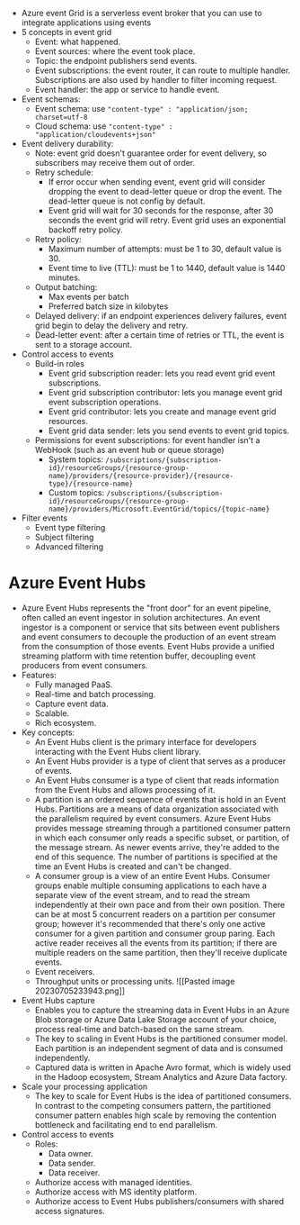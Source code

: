 - Azure event Grid is a serverless event broker that you can use to integrate applications using events
- 5 concepts in event grid
	- Event: what happened.
	- Event sources: where the event took place.
	- Topic: the endpoint publishers send events.
	- Event subscriptions: the event router, it can route to multiple handler. Subscriptions are also used by handler to filter incoming request.
	- Event handler: the app or service to handle event.
- Event schemas:
	- Event schema: use `"content-type" : "application/json; charset=utf-8` 
	- Cloud schema: use `"content-type" : "application/cloudevents+json"`
- Event delivery durability:
	- Note: event grid doesn't guarantee order for event delivery, so subscribers may receive them out of order.
	- Retry schedule:
		- If error occur when sending event, event grid will consider dropping the event to dead-letter queue or drop the event. The dead-letter queue is not config by default.
		- Event grid will wait for 30 seconds for the response, after 30 seconds the event grid will retry. Event grid uses an exponential backoff retry policy.
	- Retry policy:
		- Maximum number of attempts: must be 1 to 30, default value is 30.
		- Event time to live (TTL): must be 1 to 1440, default value is 1440 minutes.
	- Output batching:
		- Max events per batch
		- Preferred batch size in kilobytes
	- Delayed delivery: if an endpoint experiences delivery failures, event grid begin to delay the delivery and retry.
	- Dead-letter event: after a certain time of retries or TTL, the event is sent to a storage account.
- Control access to events
	- Build-in roles
		- Event grid subscription reader: lets you read event grid event subscriptions.
		- Event grid subscription contributor: lets you manage event grid event subscription operations.
		- Event grid contributor: lets you create and manage event grid resources.
		- Event grid data sender: lets you send events to event grid topics.
	- Permissions for event subscriptions: for event handler isn't a WebHook (such as an event hub or queue storage)
		- System topics: `/subscriptions/{subscription-id}/resourceGroups/{resource-group-name}/providers/{resource-provider}/{resource-type}/{resource-name}`
		- Custom topics: `/subscriptions/{subscription-id}/resourceGroups/{resource-group-name}/providers/Microsoft.EventGrid/topics/{topic-name}`
- Filter events
	- Event type filtering
	- Subject filtering
	- Advanced filtering
# Azure Event Hubs
- Azure Event Hubs represents the "front door" for an event pipeline, often called an event ingestor in solution architectures. An event ingestor is a component or service that sits between event publishers and event consumers to decouple the production of an event stream from the consumption of those events. Event Hubs provide a unified streaming platform with time retention buffer, decoupling event producers from event consumers.
- Features:
	- Fully managed PaaS.
	- Real-time and batch processing.
	- Capture event data.
	- Scalable.
	- Rich ecosystem.
- Key concepts:
	- An Event Hubs client is the primary interface for developers interacting with the Event Hubs client library.
	- An Event Hubs provider is a type of client that serves as a producer of events.
	- An Event Hubs consumer is a type of client that reads information from the Event Hubs and allows processing of it.
	- A partition is an ordered sequence of events that is hold in an Event Hubs. Partitions are a means of data organization associated with the parallelism required by event consumers. Azure Event Hubs provides message streaming through a partitioned consumer pattern in which each consumer only reads a specific subset, or partition, of the message stream. As newer events arrive, they're added to the end of this sequence. The number of partitions is specified at the time an Event Hubs is created and can't be changed.
	- A consumer group is a view of an entire Event Hubs. Consumer groups enable multiple consuming applications to each have a separate view of the event stream, and to read the stream independently at their own pace and from their own position. There can be at most 5 concurrent readers on a partition per consumer group; however it's recommended that there's only one active consumer for a given partition and consumer group paring. Each active reader receives all the events from its partition; if there are multiple readers on the same partition, then they'll receive duplicate events.
	- Event receivers.
	- Throughput units or processing units.
	  ![[Pasted image 20230705233943.png]]
- Event Hubs capture
	- Enables you to capture the streaming data in Event Hubs in an Azure Blob storage or Azure Data Lake Storage account of your choice, process real-time and batch-based on the same stream.
	- The key to scaling in Event Hubs is the partitioned consumer model. Each partition is an independent segment of data and is consumed independently.
	- Captured data is written in Apache Avro format, which is widely used in the Hadoop ecosystem, Stream Analytics and Azure Data factory.
- Scale your processing application
	- The key to scale for Event Hubs is the idea of partitioned consumers. In contrast to the competing consumers pattern, the partitioned consumer pattern enables high scale by removing the contention bottleneck and facilitating end to end parallelism.
- Control access to events
	- Roles:
		- Data owner.
		- Data sender.
		- Data receiver.
	- Authorize access with managed identities.
	- Authorize access with MS identity platform.
	- Authorize access to Event Hubs publishers/consumers with shared access signatures.